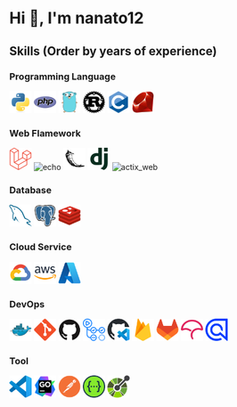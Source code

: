 # Hi 👋, I'm nanato12

## Skills (Order by years of experience)

### Programming Language
  
<img src="https://raw.githubusercontent.com/devicons/devicon/master/icons/python/python-original.svg" alt="python" width="40" height="40" />
<img src="https://raw.githubusercontent.com/devicons/devicon/master/icons/php/php-original.svg" alt="php" width="40" height="40" />
<img src="https://raw.githubusercontent.com/devicons/devicon/master/icons/go/go-original.svg" alt="go" width="40" height="40" />
<img src="https://raw.githubusercontent.com/devicons/devicon/master/icons/rust/rust-original.svg" alt="rust" width="40" height="40" />
<img src="https://raw.githubusercontent.com/devicons/devicon/master/icons/c/c-original.svg" alt="c" width="40" height="40" />
<img src="https://raw.githubusercontent.com/devicons/devicon/master/icons/ruby/ruby-original.svg" alt="ruby" width="40" height="40" />  

### Web Flamework
  
<img src="https://raw.githubusercontent.com/devicons/devicon/master/icons/laravel/laravel-original.svg" alt="laravel" width="40" height="40" />
<img src="https://echo.labstack.com/img/logo-light.svg" alt="echo" width="160" height="40" />
<img src="https://raw.githubusercontent.com/devicons/devicon/master/icons/flask/flask-original.svg" alt="flask" width="40" height="40" />
<img src="https://raw.githubusercontent.com/devicons/devicon/master/icons/django/django-plain.svg" alt="django" width="40" height="40" />
<img src="https://actix.rs/img/logo.png" alt="actix_web" width="40" height="40" />  

### Database
  
<img src="https://raw.githubusercontent.com/devicons/devicon/master/icons/mysql/mysql-original.svg" alt="mysql" width="40" height="40" />
<img src="https://raw.githubusercontent.com/devicons/devicon/master/icons/postgresql/postgresql-original.svg" alt="postgresql" width="40" height="40" />
<img src="https://raw.githubusercontent.com/devicons/devicon/master/icons/redis/redis-original.svg" alt="redis" width="40" height="40" />  

### Cloud Service
  
<img src="https://raw.githubusercontent.com/devicons/devicon/master/icons/googlecloud/googlecloud-original.svg" alt="googlecloud" width="40" height="40" />
<img src="https://raw.githubusercontent.com/devicons/devicon/master/icons/amazonwebservices/amazonwebservices-original-wordmark.svg" alt="amazonwebservices" width="40" height="40" />
<img src="https://raw.githubusercontent.com/devicons/devicon/master/icons/azure/azure-original.svg" alt="azure" width="40" height="40" />  

### DevOps
  
<img src="https://raw.githubusercontent.com/devicons/devicon/master/icons/docker/docker-original.svg" alt="docker" width="40" height="40" />
<img src="https://raw.githubusercontent.com/devicons/devicon/master/icons/git/git-original.svg" alt="git" width="40" height="40" />
<img src="https://raw.githubusercontent.com/devicons/devicon/master/icons/github/github-original.svg" alt="github" width="40" height="40" />
<img src="https://raw.githubusercontent.com/devicons/devicon/master/icons/githubactions/githubactions-original.svg" alt="githubactions" width="40" height="40" />
<img src="https://raw.githubusercontent.com/devicons/devicon/master/icons/githubcodespaces/githubcodespaces-original.svg" alt="githubcodespaces" width="40" height="40" />
<img src="https://raw.githubusercontent.com/devicons/devicon/master/icons/firebase/firebase-original.svg" alt="firebase" width="40" height="40" />
<img src="https://raw.githubusercontent.com/devicons/devicon/master/icons/gitlab/gitlab-original.svg" alt="gitlab" width="40" height="40" />
<img src="https://raw.githubusercontent.com/devicons/devicon/master/icons/codecov/codecov-plain.svg" alt="codecov" width="40" height="40" />
<img src="https://raw.githubusercontent.com/devicons/devicon/master/icons/algolia/algolia-original.svg" alt="algolia" width="40" height="40" />  

### Tool
  
<img src="https://raw.githubusercontent.com/devicons/devicon/master/icons/vscode/vscode-original.svg" alt="vscode" width="40" height="40" />
<img src="https://raw.githubusercontent.com/devicons/devicon/master/icons/goland/goland-original.svg" alt="goland" width="40" height="40" />
<img src="https://raw.githubusercontent.com/devicons/devicon/master/icons/postman/postman-original.svg" alt="postman" width="40" height="40" />
<img src="https://raw.githubusercontent.com/devicons/devicon/master/icons/swagger/swagger-original.svg" alt="swagger" width="40" height="40" />
<img src="https://raw.githubusercontent.com/devicons/devicon/master/icons/openapi/openapi-original.svg" alt="openapi" width="40" height="40" />
